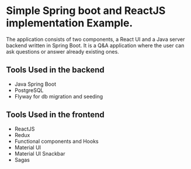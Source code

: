 # Simple Spring boot and ReactJS implementation Example.

The application consists of two components, a React UI and a Java server backend written in Spring Boot. It is a Q&A application where the user can ask questions or answer already existing ones.

## Tools Used in the backend
* Java Spring Boot
* PostgreSQL
* Flyway for db migration and seeding

## Tools Used in the frontend
* ReactJS
* Redux
* Functional components and Hooks
* Material UI
* Material UI Snackbar
* Sagas
